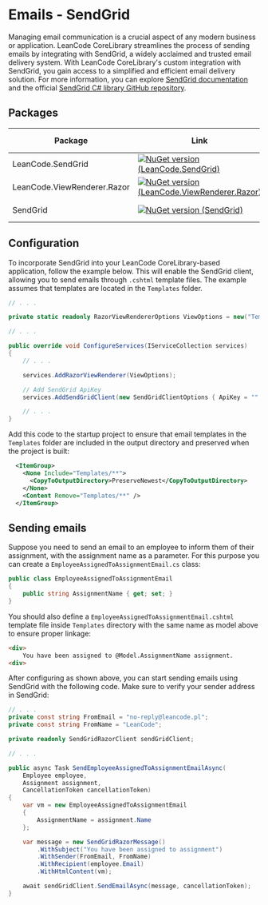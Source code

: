 # Emails - SendGrid

Managing email communication is a crucial aspect of any modern business or application. LeanCode CoreLibrary streamlines the process of sending emails by integrating with SendGrid, a widely acclaimed and trusted email delivery system. With LeanCode CoreLibrary's custom integration with SendGrid, you gain access to a simplified and efficient email delivery solution. For more information, you can explore [SendGrid documentation](https://docs.sendgrid.com/) and the official [SendGrid C# library GitHub repository](https://github.com/sendgrid/sendgrid-csharp).

## Packages

| Package | Link | Application in section |
| --- | ----------- | ----------- |
| LeanCode.SendGrid | [![NuGet version (LeanCode.SendGrid)](https://img.shields.io/nuget/vpre/LeanCode.SendGrid.svg?style=flat-square&logo=nuget)](https://www.nuget.org/packages/LeanCode.SendGrid/8.0.2260-preview/) | Configuration |
| LeanCode.ViewRenderer.Razor | [![NuGet version (LeanCode.ViewRenderer.Razor)](https://img.shields.io/nuget/vpre/LeanCode.ViewRenderer.Razor.svg?style=flat-square&logo=nuget)](https://www.nuget.org/packages/LeanCode.ViewRenderer.Razor/8.0.2260-preview/) | `.cshtml` templates |
| SendGrid | [![NuGet version (SendGrid)](https://img.shields.io/nuget/v/SendGrid.svg?style=flat-square&logo=nuget)](https://www.nuget.org/packages/SendGrid/9.28.1/) | Email sending |

## Configuration

To incorporate SendGrid into your LeanCode CoreLibrary-based application, follow the example below. This will enable the SendGrid client, allowing you to send emails through `.cshtml` template files. The example assumes that templates are located in the `Templates` folder.

```csharp
// . . .

private static readonly RazorViewRendererOptions ViewOptions = new("Templates");

// . . .

public override void ConfigureServices(IServiceCollection services)
{
    // . . .

    services.AddRazorViewRenderer(ViewOptions);

    // Add SendGrid ApiKey
    services.AddSendGridClient(new SendGridClientOptions { ApiKey = "" });

    // . . .
}
```

Add this code to the startup project to ensure that email templates in the `Templates` folder are included in the output directory and preserved when the project is built:

```xml
  <ItemGroup>
    <None Include="Templates/**">
      <CopyToOutputDirectory>PreserveNewest</CopyToOutputDirectory>
    </None>
    <Content Remove="Templates/**" />
  </ItemGroup>
```

## Sending emails

Suppose you need to send an email to an employee to inform them of their assignment, with the assignment name as a parameter. For this purpose you can create a `EmployeeAssignedToAssignmentEmail.cs` class:

```csharp
public class EmployeeAssignedToAssignmentEmail
{
    public string AssignmentName { get; set; }
}
```

You should also define a `EmployeeAssignedToAssignmentEmail.cshtml` template file inside `Templates` directory with the same name as model above to ensure proper linkage:

```html
<div>
    You have been assigned to @Model.AssignmentName assignment.
<div>
```

After configuring as shown above, you can start sending emails using SendGrid with the following code. Make sure to verify your sender address in SendGrid:

```csharp
// . . .
private const string FromEmail = "no-reply@leancode.pl";
private const string FromName = "LeanCode";

private readonly SendGridRazorClient sendGridClient;

// . . .

public async Task SendEmployeeAssignedToAssignmentEmailAsync(
    Employee employee,
    Assignment assignment,
    CancellationToken cancellationToken)
{
    var vm = new EmployeeAssignedToAssignmentEmail
    {
        AssignmentName = assignment.Name
    };

    var message = new SendGridRazorMessage()
        .WithSubject("You have been assigned to assignment")
        .WithSender(FromEmail, FromName)
        .WithRecipient(employee.Email)
        .WithHtmlContent(vm);

    await sendGridClient.SendEmailAsync(message, cancellationToken);
}
```
